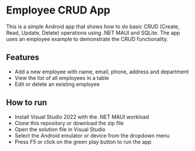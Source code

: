 # Employee CRUD App

This is a simple Android app that shows how to do basic CRUD (Create, Read, Update, Delete) operations using .NET MAUI and SQLite. The app uses an employee example to demonstrate the CRUD functionality.

## Features

- Add a new employee with name, email, phone, address and department
- View the list of all employees in a table
- Edit or delete an existing employee

## How to run

- Install Visual Studio 2022 with the .NET MAUI workload
- Clone this repository or download the zip file
- Open the solution file in Visual Studio
- Select the Android emulator or device from the dropdown menu
- Press F5 or click on the green play button to run the app
